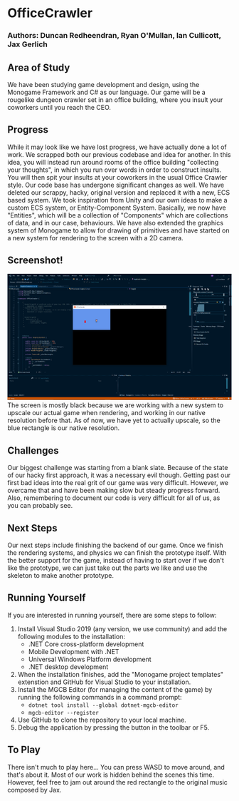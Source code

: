 # OfficeCrawler
### Authors: Duncan Redheendran, Ryan O'Mullan, Ian Cullicott, Jax Gerlich
## Area of Study
We have been studying game development and design, using the Monogame Framework and C# as our language. Our game will be a rougelike dungeon crawler set in an office building, where you insult your coworkers until you reach the CEO.
## Progress
While it may look like we have lost progress, we have actually done a lot of work. We scrapped both our previous codebase and idea for another. In this idea, you will instead run around rooms of the office building "collecting your thoughts", in which you run over words in order to construct insults. You will then spit your insults at your coworkers in the usual Office Crawler style. Our code base has undergone significant changes as well. We have deleted our scrappy, hacky, original version and replaced it with a new, ECS based system. We took inspiration from Unity and our own ideas to make a custom ECS system, or Entity-Component System. Basically, we now have "Entities", which will be a collection of "Components" which are collections of data, and in our case, behaviours. We have also extended the graphics system of Monogame to allow for drawing of primitives and have started on a new system for rendering to the screen with a 2D camera.
## Screenshot!
![Our Progress So Far](https://github.com/Pillber/OfficeCrawler/blob/develop/OfficeCrawlerProgress2.png)
The screen is mostly black because we are working with a new system to upscale our actual game when rendering, and working in our native resolution before that. As of now, we have yet to actually upscale, so the blue rectangle is our native resolution.
## Challenges
Our biggest challenge was starting from a blank slate. Because of the state of our hacky first approach, it was a necessary evil though. Getting past our first bad ideas into the real grit of our game was very difficult. However, we overcame that and have been making slow but steady progress forward. Also, remembering to document our code is very difficult for all of us, as you can probably see.
## Next Steps
Our next steps include finishing the backend of our game. Once we finish the rendering systems, and physics we can finish the prototype itself. With the better support for the game, instead of having to start over if we don't like the prototype, we can just take out the parts we like and use the skeleton to make another prototype.
## Running Yourself
If you are interested in running yourself, there are some steps to follow:
1. Install Visual Studio 2019 (any version, we use community) and add the following modules to the installation:
    * .NET Core cross-platform development
    * Mobile Development with .NET
    * Universal Windows Platform development
    * .NET desktop development
2. When the installation finishes, add the "Monogame project templates" extenstion and GitHub for Visual Studio to your installation.
3. Install the MGCB Editor (for managing the content of the game) by running the following commands in a command prompt:
    * `dotnet tool install --global dotnet-mgcb-editor`
    * `mgcb-editor --register`
4. Use GitHub to clone the repository to your local machine.
5. Debug the application by pressing the button in the toolbar or F5.
## To Play
There isn't much to play here... You can press WASD to move around, and that's about it. Most of our work is hidden behind the scenes this time. However, feel free to jam out around the red rectangle to the original music composed by Jax.
